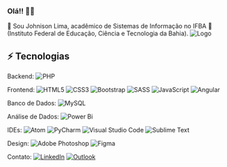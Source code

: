### Olá!! 👋🏾

💬 Sou Johnison Lima, acadêmico de Sistemas de Informação no IFBA 🌱 (Instituto Federal de Educação, Ciência e Tecnologia da Bahia).
![Logo](https://i.ibb.co/bJtcTG0/logo-png.png)



## ⚡ Tecnologias

Backend: 
![PHP](https://img.shields.io/badge/php-%23777BB4.svg?style=for-the-badge&logo=php&logoColor=white)

Frontend:
![HTML5](https://img.shields.io/badge/html5-%23E34F26.svg?style=for-the-badge&logo=html5&logoColor=white)
![CSS3](https://img.shields.io/badge/css3-%231572B6.svg?style=for-the-badge&logo=css3&logoColor=white)
![Bootstrap](https://img.shields.io/badge/bootstrap-%238511FA.svg?style=for-the-badge&logo=bootstrap&logoColor=white)
![SASS](https://img.shields.io/badge/SASS-hotpink.svg?style=for-the-badge&logo=SASS&logoColor=white)
![JavaScript](https://img.shields.io/badge/javascript-%23323330.svg?style=for-the-badge&logo=javascript&logoColor=%23F7DF1E)
![Angular](https://img.shields.io/badge/angular-%23DD0031.svg?style=for-the-badge&logo=angular&logoColor=white)

Banco de Dados:
![MySQL](https://img.shields.io/badge/mysql-4479A1.svg?style=for-the-badge&logo=mysql&logoColor=white)

Análise de Dados:
![Power Bi](https://img.shields.io/badge/power_bi-F2C811?style=for-the-badge&logo=powerbi&logoColor=black)

IDEs:
![Atom](https://img.shields.io/badge/Atom-%2366595C.svg?style=for-the-badge&logo=atom&logoColor=white)
![PyCharm](https://img.shields.io/badge/pycharm-143?style=for-the-badge&logo=pycharm&logoColor=black&color=black&labelColor=green)
![Visual Studio Code](https://img.shields.io/badge/Visual%20Studio%20Code-0078d7.svg?style=for-the-badge&logo=visual-studio-code&logoColor=white)
![Sublime Text](https://img.shields.io/badge/sublime_text-%23575757.svg?style=for-the-badge&logo=sublime-text&logoColor=important)

Design:
![Adobe Photoshop](https://img.shields.io/badge/adobe%20photoshop-%2331A8FF.svg?style=for-the-badge&logo=adobe%20photoshop&logoColor=white)
![Figma](https://img.shields.io/badge/figma-%23F24E1E.svg?style=for-the-badge&logo=figma&logoColor=white)

Contato:
[![LinkedIn](https://img.shields.io/badge/linkedin-%230077B5.svg?style=for-the-badge&logo=linkedin&logoColor=white)](https://www.linkedin.com/in/johnison-almeida-8393605a/)
[![Outlook](https://img.shields.io/badge/Microsoft_Outlook-0078D4?style=for-the-badge&logo=microsoft-outlook&logoColor=white)](mailto:johnisonbsi@outlook.com)

<!--
**johnisonLima/johnisonLima** is a ✨ _special_ ✨ repository because its `README.md` (this file) appears on your GitHub profile.

Here are some ideas to get you started:

- 🔭 I’m currently working on ...
- 🌱 I’m currently learning ...
- 👯 I’m looking to collaborate on ...
- 🤔 I’m looking for help with ...
- 💬 Ask me about ...
- 📫 How to reach me: ...
- 😄 Pronouns: ...
- ⚡ Fun fact: ...
-->
